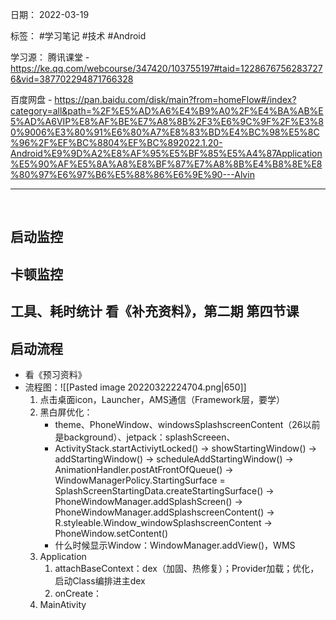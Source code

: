 日期： 2022-03-19

标签： #学习笔记 #技术  #Android 

学习源： 
腾讯课堂 - https://ke.qq.com/webcourse/347420/103755197#taid=12286767562837276&vid=387702294871766328

百度网盘 - https://pan.baidu.com/disk/main?from=homeFlow#/index?category=all&path=%2F%E5%AD%A6%E4%B9%A0%2F%E4%BA%AB%E5%AD%A6VIP%E8%AF%BE%E7%A8%8B%2F3%E6%9C%9F%2F%E3%80%9006%E3%80%91%E6%80%A7%E8%83%BD%E4%BC%98%E5%8C%96%2F%EF%BC%8804%EF%BC%892022.1.20-Android%E9%9D%A2%E8%AF%95%E5%BF%85%E5%A4%87Application%E5%90%AF%E5%8A%A8%E8%BF%87%E7%A8%8B%E4%B8%8E%E8%80%97%E6%97%B6%E5%88%86%E6%9E%90---Alvin

---
<br>

## 启动监控

## 卡顿监控

## 工具、耗时统计 看《补充资料》，第二期 第四节课

## 启动流程
- 看《预习资料》
- 流程图：![[Pasted image 20220322224704.png|650]]
	1. 点击桌面icon，Launcher，AMS通信（Framework层，要学）
	2. 黑白屏优化：
		- theme、PhoneWindow、windowsSplashscreenContent（26以前是background）、jetpack：splashScreeen、
		- ActivityStack.startActiviytLocked() -> showStartingWindow() -> addStartingWindow() -> scheduleAddStartingWindow() -> AnimationHandler.postAtFrontOfQueue() -> WindowManagerPolicy.StartingSurface = SplashScreenStartingData.createStartingSurface() -> PhoneWindowManager.addSplashScreen() -> PhoneWindowManager.addSplashscreenContent() -> R.styleable.Window_windowSplashscreenContent -> PhoneWindow.setContent()
		- 什么时候显示Window：WindowManager.addView()，WMS
	3. Application
		1. attachBaseContext：dex（加固、热修复）；Provider加载；优化，启动Class编排进主dex
		2. onCreate：
	4. MainAtivity
